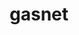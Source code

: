 ---
title: "gasnet"
layout: cache
categories: [package, v0.18.1]
meta: {"versions": ["2022.3.0"], "compilers": ["gcc@=7.5.0"], "oss": ["ubuntu18.04"], "platforms": ["linux"], "targets": ["x86_64"], "stacks": ["e4s", "root"], "num_specs": 1, "num_specs_by_stack": {"root": 1, "e4s": 1}}
spec_details: [{"hash": "6edp4ksvnfdbbolkv3whgl3oy3kw6dja", "compiler": "gcc@=7.5.0", "versions": ["2022.3.0"], "os": "ubuntu18.04", "platform": "linux", "target": "x86_64", "variants": ["conduits=smp", "~cuda", "~debug", "~rocm"], "stacks": ["root", "e4s"], "size": "-", "tarball": "https://binaries.spack.io/releases/v0.18.1/build_cache/linux-ubuntu18.04-x86_64/gcc-7.5.0/gasnet-2022.3.0/linux-ubuntu18.04-x86_64-gcc-7.5.0-gasnet-2022.3.0-6edp4ksvnfdbbolkv3whgl3oy3kw6dja.spack"}]
---